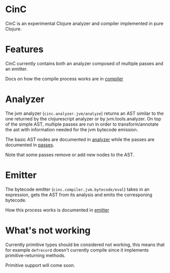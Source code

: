 # CinC

CinC is an experimental Clojure analyzer and compiler implemented in pure Clojure.

# Features

CinC currently contains both an analyzer composed of multiple passes and an emitter.

Docs on how the compile process works are in [compiler](doc/compiler.md)

# Analyzer

The jvm analyzer (`cinc.analyzer.jvm/analyze`) returns an AST similar to the one returned by the clojurescript analyzer or by jvm.tools.analyzer.
On top of the simple AST, multiple passes are run in order to transform/annotate the ast with information needed for the jvm bytecode emission.

The basic AST nodes are documented in [analyzer](doc/analyzer.md) while the passes are documented in [passes](doc/passes.md).

Note that some passes remove or add new nodes to the AST.

# Emitter

The bytecode emitter (`cinc.compiler.jvm.bytecode/eval`) takes in an expression, gets the AST from its analysis and emits the corresponing bytecode.

How this process works is documented in [emitter](doc/emitter.md)

# What's not working

Currently primitive types should be considered not working, this means that for example `defrecord` doesn't currently compile since it implements primitive-returning methods.

Primitive support will come soon.

